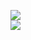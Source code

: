 [![](https://img.shields.io/badge/Made%20With-Github%20Spray-lightgrey.svg?style=for-the-badge&logo=github)](https://github.com/Annihil/github-spray#2027)  
[![](https://i.imgur.com/2DrTn0Z.gif)](https://github.com/Annihil/github-spray)